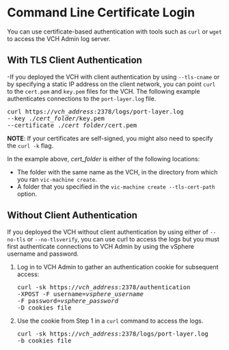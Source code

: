 # Command Line Certificate Login #

You can use certificate-based authentication with tools such as `curl` or `wget` to access the VCH Admin log server.

## With TLS Client Authentication ##

-If you deployed the VCH with client authentication by using `--tls-cname` or by specifying a static IP address on the client network, you can point `curl` to the `cert.pem` and `key.pem` files for the VCH. The following example authenticates connections to the `port-layer.log` file.

<pre>
curl https://<i>vch_address</i>:2378/logs/port-layer.log 
--key ./<i>cert_folder</i>/key.pem 
--certificate ./<i>cert_folder</i>/cert.pem
</pre>


**NOTE**: If your certificates are self-signed, you might also need to specify the `curl -k` flag.

In the example above, <i>cert_folder</i> is either of the following locations:

  - The folder with the same name as the VCH, in the directory from which you ran `vic-machine create`.
  - A folder that you specified in the `vic-machine create --tls-cert-path` option.

## Without Client Authentication ##

If you deployed the VCH without client authentication by using either of `--no-tls` or `--no-tlsverify`, you can use curl to access the logs but you must first authenticate connections to VCH Admin by using the  vSphere username and password. 

1. Log in to VCH Admin to gather an authentication cookie for subsequent access:
   <pre>curl -sk https://<i>vch_address</i>:2378/authentication 
   -XPOST -F username=<i>vsphere_username</i> 
   -F password=<i>vsphere_password</i> 
   -D cookies_file
</pre>

2. Use the cookie from Step 1 in a `curl` command to access the logs.

    <pre>curl -sk https://<i>vch_address</i>:2378/logs/port-layer.log 
   -b cookies_file</pre>